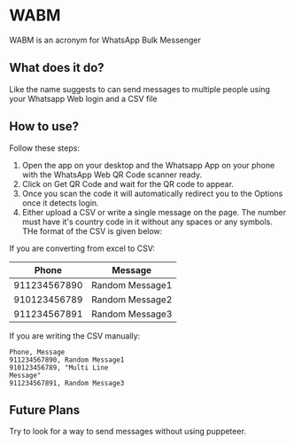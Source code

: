 # WABM

WABM is an acronym for WhatsApp Bulk Messenger

## What does it do?

Like the name suggests to can send messages to multiple people using your Whatsapp Web login and a CSV file

## How to use?

Follow these steps:

1) Open the app on your desktop and the Whatsapp App on your phone with the WhatsApp Web QR Code scanner ready. 
2) Click on Get QR Code and wait for the QR code to appear.
3) Once you scan the code it will automatically redirect you to the Options once it detects login.
4) Either upload a CSV or write a single message on the page. The number must have it's country code in it without any spaces or any symbols. THe format of the CSV is given below:

If you are converting from excel to CSV:

| Phone | Message |
|-------|---------|
|911234567890| Random Message1 |
|910123456789| Random Message2 |
|911234567891| Random Message3 |

If you are writing the CSV manually:

```CSV
Phone, Message
911234567890, Random Message1
910123456789, "Multi Line
Message"
911234567891, Random Message3
```

## Future Plans

Try to look for a way to send messages without using puppeteer. 